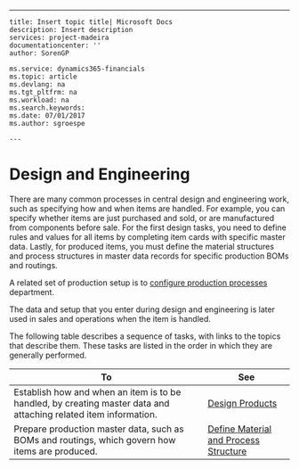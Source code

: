 ---
    title: Insert topic title| Microsoft Docs
    description: Insert description
    services: project-madeira
    documentationcenter: ''
    author: SorenGP

    ms.service: dynamics365-financials
    ms.topic: article
    ms.devlang: na
    ms.tgt_pltfrm: na
    ms.workload: na
    ms.search.keywords:
    ms.date: 07/01/2017
    ms.author: sgroespe

    ---
# Design and Engineering
There are many common processes in central design and engineering work, such as specifying how and when items are handled. For example, you can specify whether items are just purchased and sold, or are manufactured from components before sale. For the first design tasks, you need to define rules and values for all items by completing item cards with specific master data. Lastly, for produced items, you must define the material structures and process structures in master data records for specific production BOMs and routings.  
  
 A related set of production setup is to [configure production processes](../production.md) department.  
  
 The data and setup that you enter during design and engineering is later used in sales and operations when the item is handled.  
  
 The following table describes a sequence of tasks, with links to the topics that describe them. These tasks are listed in the order in which they are generally performed.  
  
|**To**|**See**|  
|------------|-------------|  
|Establish how and when an item is to be handled, by creating master data and attaching related item information.|[Design Products](../design-products.md)|  
|Prepare production master data, such as BOMs and routings, which govern how items are produced.|[Define Material and Process Structure](../define-material-and-process-structure.md)|